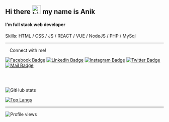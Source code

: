 ## Hi there <img src="https://user-images.githubusercontent.com/1303154/88677602-1635ba80-d120-11ea-84d8-d263ba5fc3c0.gif" width="28px" alt="hi"> my name is Anik

#### I’m full stack web developer

Skills:  HTML / CSS / JS / REACT / VUE / NodeJS / PHP / MySql


---

&emsp;Connect with me!

<a href="https://www.facebook.com/anik.aritro" target="_blank">![Facebook Badge](https://img.shields.io/badge/Facebook-1877F2?style=for-the-badge&logo=facebook&logoColor=white)</a> [![Linkedin Badge](https://img.shields.io/badge/LinkedIn-0077B5?style=for-the-badge&logo=linkedin&logoColor=white)](https://www.linkedin.com/in/anik-hossain540323/) [![Instagram Badge](https://img.shields.io/badge/Instagram-E4405F?style=for-the-badge&logo=instagram&logoColor=white)](https://www.instagram.com/aritro.anik) [![Twitter Badge](https://img.shields.io/badge/Twitter-1DA1F2?style=for-the-badge&logo=twitter&logoColor=white)](https://twitter.com/AritroAnik) [![Mail Badge](https://img.shields.io/badge/Gmail-D14836?style=for-the-badge&logo=gmail&logoColor=white)](mailto:anikhossain9120@gmail.com)

</br>
</br>


![GitHub stats](https://github-readme-stats.vercel.app/api?username=anik-hossain&show_icons=true&theme=monokai)

[![Top Langs](https://github-readme-stats.vercel.app/api/top-langs/?username=anik-hossain&layout=compact&theme=monokai)](https://github.com/anik-hossain)

<!--START_SECTION:waka-->
<!--END_SECTION:waka-->
---

![Profile views](https://gpvc.arturio.dev/anik-hossain)  
